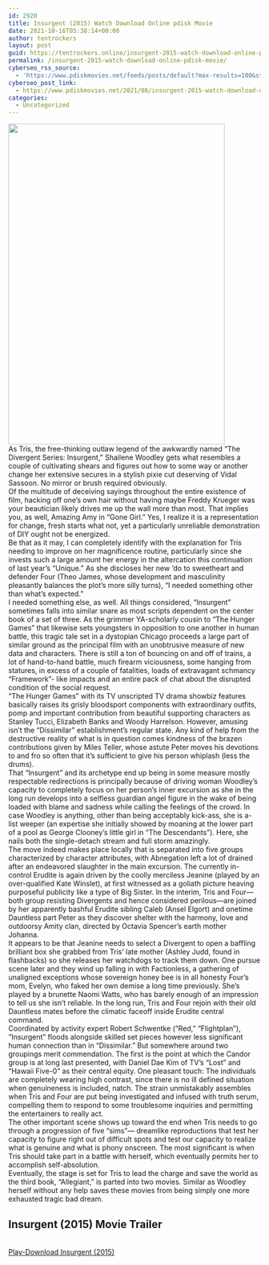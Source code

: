 ```yaml
---
id: 2920
title: Insurgent (2015) Watch Download Online pdisk Movie
date: 2021-10-16T05:38:14+00:00
author: tentrockers
layout: post
guid: https://tentrockers.online/insurgent-2015-watch-download-online-pdisk-movie/
permalink: /insurgent-2015-watch-download-online-pdisk-movie/
cyberseo_rss_source:
  - 'https://www.pdiskmovies.net/feeds/posts/default?max-results=100&start-index=701'
cyberseo_post_link:
  - https://www.pdiskmovies.net/2021/08/insurgent-2015-watch-download-online.html
categories:
  - Uncategorized
---
```

<div class="separator">
  <a href="https://1.bp.blogspot.com/-ToMV0xeDTvU/YSx7A1HehlI/AAAAAAAAAgE/6d5USyV-IXc49p5M4U_eRgzswnaZORdbwCLcBGAsYHQ/s2048/z.jpg" imageanchor="1"><img loading="lazy" border="0" data-original-height="2048" data-original-width="1382" height="640" src="https://1.bp.blogspot.com/-ToMV0xeDTvU/YSx7A1HehlI/AAAAAAAAAgE/6d5USyV-IXc49p5M4U_eRgzswnaZORdbwCLcBGAsYHQ/w432-h640/z.jpg" width="432" /></a>
</div>



<div>
  <div>
    As Tris, the free-thinking outlaw legend of the awkwardly named &#8220;The Divergent Series: Insurgent,&#8221; Shailene Woodley gets what resembles a couple of cultivating shears and figures out how to some way or another change her extensive secures in a stylish pixie cut deserving of Vidal Sassoon. No mirror or brush required obviously.&nbsp;
  </div>
  
  <div>
    Of the multitude of deceiving sayings throughout the entire existence of film, hacking off one&#8217;s own hair without having maybe Freddy Krueger was your beautician likely drives me up the wall more than most. That implies you, as well, Amazing Amy in &#8220;Gone Girl.&#8221; Yes, I realize it is a representation for change, fresh starts what not, yet a particularly unreliable demonstration of DIY ought not be energized.&nbsp;
  </div>
  
  <div>
    Be that as it may, I can completely identify with the explanation for Tris needing to improve on her magnificence routine, particularly since she invests such a large amount her energy in the altercation this continuation of last year&#8217;s &#8220;Unique.&#8221; As she discloses her new &#8216;do to sweetheart and defender Four (Theo James, whose development and masculinity pleasantly balances the plot&#8217;s more silly turns), &#8220;I needed something other than what&#8217;s expected.&#8221;&nbsp;
  </div>
  
  <div>
    I needed something else, as well. All things considered, &#8220;Insurgent&#8221; sometimes falls into similar snare as most scripts dependent on the center book of a set of three. As the grimmer YA-scholarly cousin to &#8220;The Hunger Games&#8221; that likewise sets youngsters in opposition to one another in human battle, this tragic tale set in a dystopian Chicago proceeds a large part of similar ground as the principal film with an unobtrusive measure of new data and characters. There is still a ton of bouncing on and off of trains, a lot of hand-to-hand battle, much firearm viciousness, some hanging from statures, in excess of a couple of fatalities, loads of extravagant schmancy &#8220;Framework&#8221;- like impacts and an entire pack of chat about the disrupted condition of the social request.&nbsp;
  </div>
  
  <div>
    &#8220;The Hunger Games&#8221; with its TV unscripted TV drama showbiz features basically raises its grisly bloodsport components with extraordinary outfits, pomp and important contribution from beautiful supporting characters as Stanley Tucci, Elizabeth Banks and Woody Harrelson. However, amusing isn&#8217;t the &#8220;Dissimilar&#8221; establishment&#8217;s regular state. Any kind of help from the destructive reality of what is in question comes kindness of the brazen contributions given by Miles Teller, whose astute Peter moves his devotions to and fro so often that it&#8217;s sufficient to give his person whiplash (less the drums).&nbsp;
  </div>
  
  <div>
    That &#8220;Insurgent&#8221; and its archetype end up being in some measure mostly respectable redirections is principally because of driving woman Woodley&#8217;s capacity to completely focus on her person&#8217;s inner excursion as she in the long run develops into a selfless guardian angel figure in the wake of being loaded with blame and sadness while calling the feelings of the crowd. In case Woodley is anything, other than being acceptably kick-ass, she is a-list weeper (an expertise she initially showed by moaning at the lower part of a pool as George Clooney&#8217;s little girl in &#8220;The Descendants&#8221;). Here, she nails both the single-detach stream and full storm amazingly.&nbsp;
  </div>
  
  <div>
    The move indeed makes place locally that is separated into five groups characterized by character attributes, with Abnegation left a lot of drained after an endeavored slaughter in the main excursion. The currently in-control Erudite is again driven by the coolly merciless Jeanine (played by an over-qualified Kate Winslet), at first witnessed as a goliath picture heaving purposeful publicity like a type of Big Sister. In the interim, Tris and Four—both group resisting Divergents and hence considered perilous—are joined by her apparently bashful Erudite sibling Caleb (Ansel Elgort) and onetime Dauntless part Peter as they discover shelter with the harmony, love and outdoorsy Amity clan, directed by Octavia Spencer&#8217;s earth mother Johanna.&nbsp;
  </div>
  
  <div>
    It appears to be that Jeanine needs to select a Divergent to open a baffling brilliant box she grabbed from Tris&#8217; late mother (Ashley Judd, found in flashbacks) so she releases her watchdogs to track them down. One pursue scene later and they wind up falling in with Factionless, a gathering of unaligned exceptions whose sovereign honey bee is in all honesty Four&#8217;s mom, Evelyn, who faked her own demise a long time previously. She&#8217;s played by a brunette Naomi Watts, who has barely enough of an impression to tell us she isn&#8217;t reliable. In the long run, Tris and Four rejoin with their old Dauntless mates before the climatic faceoff inside Erudite central command.&nbsp;
  </div>
  
  <div>
    Coordinated by activity expert Robert Schwentke (&#8220;Red,&#8221; &#8220;Flightplan&#8221;), &#8220;Insurgent&#8221; floods alongside skilled set pieces however less significant human connection than in &#8220;Dissimilar.&#8221; But somewhere around two groupings merit commendation. The first is the point at which the Candor group is at long last presented, with Daniel Dae Kim of TV&#8217;s &#8220;Lost&#8221; and &#8220;Hawaii Five-0&#8221; as their central equity. One pleasant touch: The individuals are completely wearing high contrast, since there is no ill defined situation when genuineness is included, natch. The strain unmistakably assembles when Tris and Four are put being investigated and infused with truth serum, compelling them to respond to some troublesome inquiries and permitting the entertainers to really act.&nbsp;
  </div>
  
  <div>
    The other important scene shows up toward the end when Tris needs to go through a progression of five &#8220;sims&#8221;— dreamlike reproductions that test her capacity to figure right out of difficult spots and test our capacity to realize what is genuine and what is phony onscreen. The most significant is when Tris should take part in a battle with herself, which eventually permits her to accomplish self-absolution.&nbsp;
  </div>
  
  <div>
    Eventually, the stage is set for Tris to lead the charge and save the world as the third book, &#8220;Allegiant,&#8221; is parted into two movies. Similar as Woodley herself without any help saves these movies from being simply one more exhausted tragic bad dream.
  </div>
</div>

<div>
  <h2>
    <span>Insurgent (2015) Movie Trailer</span>
  </h2>
</div>

  
<a href="https://kofilink.com/1/bnYyanN0MDAzc3Rr?dn=1" onclick="window.open('https://kofilink.com/1/bnYyanN0MDAzc3Rr?dn=1','popup','width=600,height=600'); return false;" target="popup" rel="noopener"><br /> Play-Download Insurgent (2015)<br /> </a>